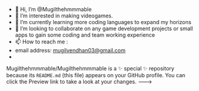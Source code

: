- 👋 Hi, I’m @Mugilthehmmmable
- 👀 I’m interested in making videogames.
- 🌱 I’m currently learning more coding languages to expand my horizons
- 💞️ I’m looking to collaborate on any game development projects or small apps to gain some coding and team working experience
- 📫 How to reach me : 
- email address: mugilvendhan03@gmail.com
- 
Mugilthehmmmable/Mugilthehmmmable is a ✨ special ✨ repository because its `README.md` (this file) appears on your GitHub profile.
You can click the Preview link to take a look at your changes.
--->
